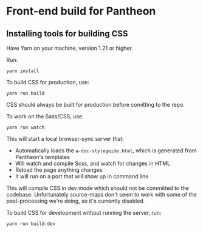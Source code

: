 # Front-end build for Pantheon

## Installing tools for building CSS

Have Yarn on your machine, version 1.21 or higher.

Run:
```shell
yarn install
```

To build CSS for production, use:
```shell
yarn run build
```

CSS should always be built for production before comitting to the repo.

To work on the Sass/CSS, use:
```shell
yarn run watch
```
This will start a local browser-sync server that:
* Automatically loads the `a-doc-styleguide.html`, which is generated from Pantheon's templates
* Will watch and compile Scss, and watch for changes in HTML
* Reload the page anything changes
* It will run on a port that will show up in command line

This will compile CSS in dev mode which should not be committed to the codebase. Unfortunately source-maps don't seem to work with some of the post-processing we're doing, so it's currently disabled.

To build CSS for development without running the server, run:
```shell
yarn run build:dev
```
